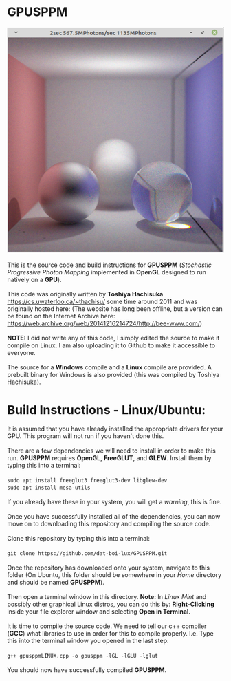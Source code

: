 # GPUSPPM
![alt text](https://github.com/dat-boi-lux/GPUSPPM/blob/main/Screenshot_2021-11-15_19-28-56.png)\
\
This is the source code and build instructions for **GPUSPPM** (*Stochastic Progressive Photon Mapping* implemented in **OpenGL** designed to run natively on a **GPU**).\
\
This code was originally written by **Toshiya Hachisuka** https://cs.uwaterloo.ca/~thachisu/ some time around 2011 and was originally hosted here: (The website has long been offline, but a version can be found on the Internet Archive here: https://web.archive.org/web/20141216214724/http://bee-www.com/) \
\
**NOTE:** I did not write any of this code, I simply edited the source to make it compile on Linux. I am also uploading it to Github to make it accessible to everyone.\
\
The source for a **Windows** compile and a **Linux** compile are provided. A prebuilt binary for Windows is also provided (this was compiled by Toshiya Hachisuka).

# Build Instructions - Linux/Ubuntu:
It is assumed that you have already installed the appropriate drivers for your GPU. This program will not run if you haven't done this.\
\
There are a few dependencies we will need to install in order to make this run. **GPUSPPM** requires **OpenGL**, **FreeGLUT**, and **GLEW**. Install them by typing this into a terminal:\
\
```sudo apt install freeglut3 freeglut3-dev libglew-dev```\
```sudo apt install mesa-utils```\
\
If you already have these in your system, you will get a *warning*, this is fine.\
\
Once you have successfully installed all of the dependencies, you can now move on to downloading this repository and compiling the source code.\
\
Clone this repository by typing this into a terminal:\
\
```git clone https://github.com/dat-boi-lux/GPUSPPM.git```\
\
Once the repository has downloaded onto your system, navigate to this folder (On Ubuntu, this folder should be somewhere in your *Home* directory and should be named **GPUSPPM**).\
\
Then open a terminal window in this directory. **Note:** In *Linux Mint* and possibly other graphical Linux distros, you can do this by: **Right-Clicking** inside your file explorer window and selecting **Open in Terminal**.\
\
It is time to compile the source code. We need to tell our c++ compiler (**GCC**) what libraries to use in order for this to compile properly. I.e. Type this into the terminal window you opened in the last step:\
\
```g++ gpusppmLINUX.cpp -o gpusppm -lGL -lGLU -lglut```\
\
You should now have successfully compiled **GPUSPPM**.

